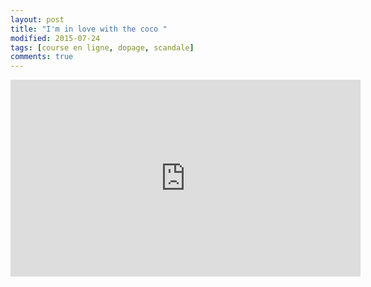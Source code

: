 ```yaml
---
layout: post
title: "I'm in love with the coco "
modified: 2015-07-24
tags: [course en ligne, dopage, scandale]
comments: true
---
```


<iframe width="560" height="315" src="https://www.youtube.com/embed/Lypj5YO-Irc" frameborder="0"> </iframe>
